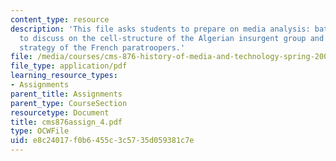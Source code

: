 ```yaml
---
content_type: resource
description: 'This file asks students to prepare on media analysis: battle of Algiers,
  to discuss on the cell-structure of the Algerian insurgent group and the counter-terrorist
  strategy of the French paratroopers.'
file: /media/courses/cms-876-history-of-media-and-technology-spring-2005/e8c24017f0b6455c3c5735d059381c7e_cms876assign_4.pdf
file_type: application/pdf
learning_resource_types:
- Assignments
parent_title: Assignments
parent_type: CourseSection
resourcetype: Document
title: cms876assign_4.pdf
type: OCWFile
uid: e8c24017-f0b6-455c-3c57-35d059381c7e
---
```

